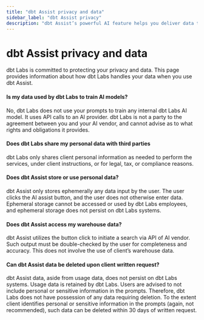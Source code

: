 ```yaml
--- 
title: "dbt Assist privacy and data" 
sidebar_label: "dbt Assist privacy" 
description: "dbt Assist’s powerful AI feature helps you deliver data that works." 
---
```


# dbt Assist privacy and data <Lifecycle status='beta'/>

dbt Labs is committed to protecting your privacy and data. This page provides information about how dbt Labs handles your data when you use dbt Assist.

#### Is my data used by dbt Labs to train AI models?
  
No, dbt Labs does not use your prompts to train any internal dbt Labs AI model. It uses API calls to an AI provider. dbt Labs is not a party to the agreement between you and your AI vendor, and cannot advise as to what rights and obligations it provides.

#### Does dbt Labs share my personal data with third parties

dbt Labs only shares client personal information as needed to perform the services, under client instructions, or for legal, tax, or compliance reasons.

#### Does dbt Assist store or use personal data?

dbt Assist only stores ephemerally any data input by the user. The user clicks the AI assist button, and the user does not otherwise enter data. Ephemeral storage cannot be accessed or used by dbt Labs employees, and ephemeral storage does not persist on dbt Labs systems.

#### Does dbt Assist access my warehouse data?

dbt Assist utilizes the button click to initiate a search via API of AI vendor. Such output must be double-checked by the user for completeness and accuracy. This does not involve the use of client’s warehouse data.

#### Can dbt Assist data be deleted upon client written request?

dbt Assist data, aside from usage data, does not persist on dbt Labs systems. Usage data is retained by dbt Labs. Users are advised to not include personal or sensitive information in the prompts. Therefore, dbt Labs does not have possession of any data requiring deletion. To the extent client identifies personal or sensitive information in the prompts (again, not recommended), such data can be deleted within 30 days of written request.
